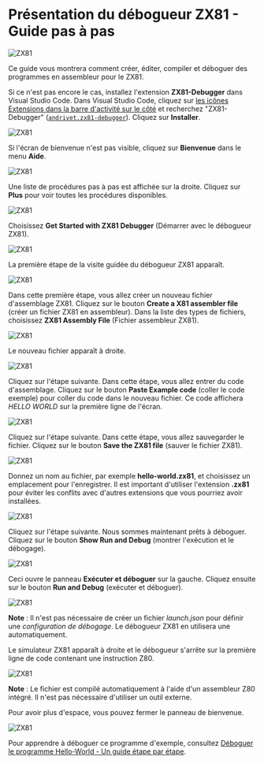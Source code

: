 # Présentation du débogueur ZX81 - Guide pas à pas

![ZX81](../assets/ZX81.png)

Ce guide vous montrera comment créer, éditer, compiler et déboguer des programmes en assembleur pour le ZX81.

Si ce n'est pas encore le cas, installez l'extension **ZX81-Debugger** dans Visual Studio Code. Dans Visual Studio Code, cliquez sur [les icônes Extensions dans la barre d'activité sur le côté](https://code.visualstudio.com/docs/editor/extension-marketplace) et recherchez "ZX81-Debugger" ([`andrivet.zx81-debugger`](https://marketplace.visualstudio.com/items?itemName=andrivet.zx81-debugger)). Cliquez sur **Installer**.

![ZX81](./images/install.png)

Si l'écran de bienvenue n'est pas visible, cliquez sur **Bienvenue** dans le menu **Aide**.

![ZX81](./images/welcome00.png)

Une liste de procédures pas à pas est affichée sur la droite. Cliquez sur **Plus** pour voir toutes les procédures disponibles.

![ZX81](./images/welcome01.png)

Choisissez **Get Started with ZX81 Debugger** (Démarrer avec le débogueur ZX81).

![ZX81](./images/welcome02.png)

La première étape de la visite guidée du débogueur ZX81 apparaît.

![ZX81](./images/welcome03.png)

Dans cette première étape, vous allez créer un nouveau fichier d'assemblage ZX81. Cliquez sur le bouton **Create a X81 assembler file** (créer un fichier ZX81 en assembleur). Dans la liste des types de fichiers, choisissez **ZX81 Assembly File** (Fichier assembleur ZX81).

![ZX81](./images/welcome04.png)

Le nouveau fichier apparaît à droite.

![ZX81](./images/welcome05.png)

Cliquez sur l'étape suivante. Dans cette étape, vous allez entrer du code d'assemblage.  Cliquez sur le bouton **Paste Example code** (coller le code exemple) pour coller du code dans le nouveau fichier. Ce code affichera _HELLO WORLD_ sur la première ligne de l'écran.

![ZX81](./images/welcome06.png)

Cliquez sur l'étape suivante. Dans cette étape, vous allez sauvegarder le fichier. Cliquez sur le bouton **Save the ZX81 file** (sauver le fichier ZX81).

![ZX81](./images/welcome07.png)

Donnez un nom au fichier, par exemple **hello-world.zx81**, et choisissez un emplacement pour l'enregistrer. Il est important d'utiliser l'extension **.zx81** pour éviter les conflits avec d'autres extensions que vous pourriez avoir installées.

![ZX81](./images/welcome08.png)

Cliquez sur l'étape suivante. Nous sommes maintenant prêts à déboguer. Cliquez sur le bouton **Show Run and Debug** (montrer l'exécution et le débogage).

![ZX81](./images/welcome09.png)

Ceci ouvre le panneau **Exécuter et déboguer** sur la gauche. Cliquez ensuite sur le bouton **Run and Debug** (exécuter et déboguer).

![ZX81](./images/welcome10.png)

**Note** : Il n'est pas nécessaire de créer un fichier _launch.json_ pour définir une _configuration de débogage_. Le débogueur ZX81 en utilisera une automatiquement.

Le simulateur ZX81 apparaît à droite et le débogueur s'arrête sur la première ligne de code contenant une instruction Z80. 

![ZX81](./images/welcome11.png)

**Note** : Le fichier est compilé automatiquement à l'aide d'un assembleur Z80 intégré. Il n'est pas nécessaire d'utiliser un outil externe.

Pour avoir plus d'espace, vous pouvez fermer le panneau de bienvenue.

![ZX81](./images/welcome12.png)

Pour apprendre à déboguer ce programme d'exemple, consultez [Déboguer le programme Hello-World - Un guide étape par étape](./debug-FR.md).
